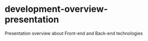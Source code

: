 # development-overview-presentation
Presentation overview about Front-end and Back-end technologies
